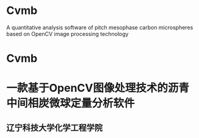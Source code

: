 # Cvmb
A quantitative analysis software of pitch mesophase carbon microspheres based on OpenCV image processing technology
# Cvmb
# 一款基于OpenCV图像处理技术的沥青中间相炭微球定量分析软件
## 辽宁科技大学化学工程学院 
